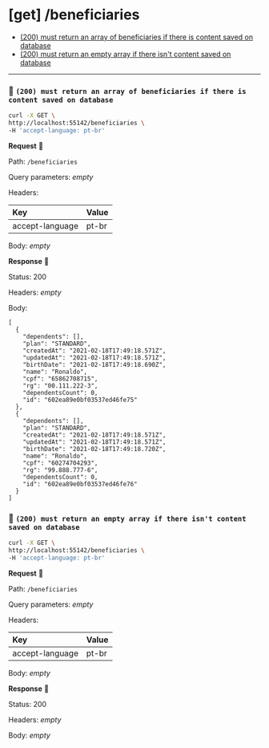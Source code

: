 # [get] /beneficiaries

* [(200) must return an array of beneficiaries if there is content saved on database](#d482c50f67)
* [(200) must return an empty array if there isn't content saved on database](#bff4920131)

---

### :chicken: `(200) must return an array of beneficiaries if there is content saved on database` <a name="d482c50f67"></a>

```sh
curl -X GET \
http://localhost:55142/beneficiaries \
-H 'accept-language: pt-br'
```

**Request** :egg:

Path: `/beneficiaries`

Query parameters: _empty_

Headers: 

| Key | Value |
| :--- | :--- |
| accept-language | pt-br |

Body: _empty_

**Response** :hatching_chick:

Status: 200

Headers: _empty_

Body: 

```
[
  {
    "dependents": [],
    "plan": "STANDARD",
    "createdAt": "2021-02-18T17:49:18.571Z",
    "updatedAt": "2021-02-18T17:49:18.571Z",
    "birthDate": "2021-02-18T17:49:18.690Z",
    "name": "Ronaldo",
    "cpf": "65862708715",
    "rg": "00.111.222-3",
    "dependentsCount": 0,
    "id": "602ea89e0bf03537ed46fe75"
  },
  {
    "dependents": [],
    "plan": "STANDARD",
    "createdAt": "2021-02-18T17:49:18.571Z",
    "updatedAt": "2021-02-18T17:49:18.571Z",
    "birthDate": "2021-02-18T17:49:18.720Z",
    "name": "Ronaldo",
    "cpf": "60274704293",
    "rg": "99.888.777-6",
    "dependentsCount": 0,
    "id": "602ea89e0bf03537ed46fe76"
  }
]
```

### :chicken: `(200) must return an empty array if there isn't content saved on database` <a name="bff4920131"></a>

```sh
curl -X GET \
http://localhost:55142/beneficiaries \
-H 'accept-language: pt-br'
```

**Request** :egg:

Path: `/beneficiaries`

Query parameters: _empty_

Headers: 

| Key | Value |
| :--- | :--- |
| accept-language | pt-br |

Body: _empty_

**Response** :hatching_chick:

Status: 200

Headers: _empty_

Body: _empty_
